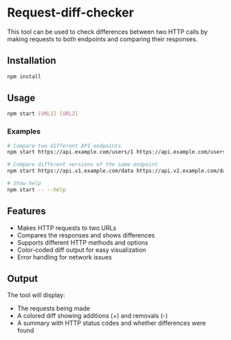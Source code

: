 # Request-diff-checker

This tool can be used to check differences between two HTTP calls by making requests to both endpoints and comparing their responses.

## Installation

```bash
npm install
```

## Usage

```bash
npm start [URL1] [URL2]
```

### Examples

```bash
# Compare two different API endpoints
npm start https://api.example.com/users/1 https://api.example.com/users/2

# Compare different versions of the same endpoint
npm start https://api.v1.example.com/data https://api.v2.example.com/data

# Show help
npm start -- --help
```

## Features

- Makes HTTP requests to two URLs
- Compares the responses and shows differences
- Supports different HTTP methods and options
- Color-coded diff output for easy visualization
- Error handling for network issues

## Output

The tool will display:
- The requests being made
- A colored diff showing additions (+) and removals (-)
- A summary with HTTP status codes and whether differences were found
